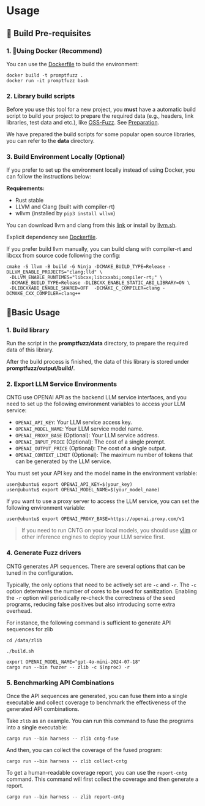 # Usage
## 🔧 Build Pre-requisites

### 1. 🐳Using Docker (Recommend)
You can use the [Dockerfile](Docekrfile) to build the environment:
```
docker build -t promptfuzz .
docker run -it promptfuzz bash
```

### 2. Library build scripts
Before you use this tool for a new project, you **must** have a automatic build
script to build your project to prepare the required data (e.g., headers, link
libraries, test data and etc.), like
[OSS-Fuzz](https://github.com/google/oss-fuzz). See
[Preparation](data/README.md).

We have prepared the build scripts for some popular open source libraries, you
can refer to the **data** directory.


### 3. Build Environment Locally (Optional)
If you prefer to set up the environment locally instead of using Docker, you can follow the instructions below:

**Requirements:**
- Rust stable
- LLVM and Clang (built with compiler-rt)
- wllvm (installed by `pip3 install wllvm`)

You can download llvm and clang from this
[link](https://github.com/llvm/llvm-project/releases/tag/llvmorg-15.0.0) or
install by [llvm.sh](https://apt.llvm.org/).

Explicit dependency see [Dockerfile](Dockerfile).

If you prefer build llvm manually, you can build clang with compiler-rt and libcxx from source code following the config:
```
cmake -S llvm -B build -G Ninja -DCMAKE_BUILD_TYPE=Release -DLLVM_ENABLE_PROJECTS="clang;lld" \
 -DLLVM_ENABLE_RUNTIMES="libcxx;libcxxabi;compiler-rt;" \
 -DCMAKE_BUILD_TYPE=Release -DLIBCXX_ENABLE_STATIC_ABI_LIBRARY=ON \
 -DLIBCXXABI_ENABLE_SHARED=OFF  -DCMAKE_C_COMPILER=clang -DCMAKE_CXX_COMPILER=clang++ 
 ```

## 🦄Basic Usage

### 1. Build library
Run the script in the **promptfuzz/data** directory, to prepare the required data of this library.

After the build process is finished, the data of this library is stored under **promptfuzz/output/build/**.

### 2. Export LLM Service Environments
CNTG use OPENAI API as the backend LLM service interfaces, and you need to set up the following environment variables to access your LLM service:

- `OPENAI_API_KEY`: Your LLM service access key.
- `OPENAI_MODEL_NAME`: Your LLM service model name.
- `OPENAI_PROXY_BASE` (Optional): Your LLM service address.
- `OPENAI_INPUT_PRICE` (Optional): The cost of a single prompt.
- `OPENAI_OUTPUT_PRICE` (Optional): The cost of a single output.
- `OPENAI_CONTEXT_LIMIT` (Optional): The maximum number of tokens that can be generated by the LLM service.

You must set your API key and the model name in the environment variable:
```
user@ubuntu$ export OPENAI_API_KEY=$(your_key)
user@ubuntu$ export OPENAI_MODEL_NAME=$(your_model_name)
```

If you want to use a proxy server to access the LLM service, you can set the following environment variable:
```
user@ubuntu$ export OPENAI_PROXY_BASE=https://openai.proxy.com/v1
```

> If you need to run CNTG on your local models, you should use [vllm](https://github.com/vllm-project/vllm) or other inference engines to deploy your LLM service first.

### 4. Generate Fuzz drivers

CNTG generates API sequences. There are several options that can be tuned in the configuration.

Typically, the only options that need to be actively set are `-c` and `-r`. The
`-c` option determines the number of cores to be used for sanitization. Enabling
the `-r` option will periodically re-check the correctness of the seed programs,
reducing false positives but also introducing some extra overhead.

For instance, the following command is sufficient to generate API sequences for
zlib
```
cd /data/zlib

./build.sh

export OPENAI_MODEL_NAME="gpt-4o-mini-2024-07-18"
cargo run --bin fuzzer -- zlib -c $(nproc) -r
```

### 5. Benchmarking API Combinations

Once the API sequences are generated, you can fuse them into a single executable and collect coverage to benchmark the effectiveness of the generated API combinations.

Take `zlib` as an example. You can run this command to fuse the programs into a single executable:

`cargo run --bin harness -- zlib cntg-fuse`

And then, you can collect the coverage of the fused program:

`cargo run --bin harness -- zlib collect-cntg`

To get a human-readable coverage report, you can use the `report-cntg` command. This command will first collect the coverage and then generate a report.

`cargo run --bin harness -- zlib report-cntg`
